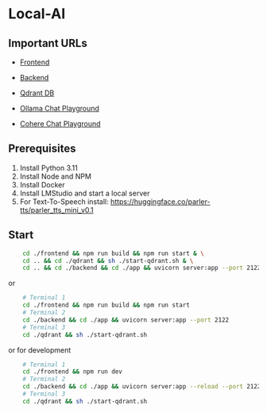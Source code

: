 # Local-AI

## Important URLs

- [Frontend](http://localhost:3000)
- [Backend](http://localhost:8000/docs)
- [Qdrant DB](http://localhost:6333/dashboard)

- [Ollama Chat Playground](http://localhost:8000/ollama/playground/)
- [Cohere Chat Playground](http://localhost:8000/ollama/playground/)

## Prerequisites

1. Install Python 3.11
2. Install Node and NPM
3. Install Docker
4. Install LMStudio and start a local server
5. For Text-To-Speech install: https://huggingface.co/parler-tts/parler_tts_mini_v0.1

## Start

```bash
    cd ./frontend && npm run build && npm run start & \
    cd .. && cd ./qdrant && sh ./start-qdrant.sh & \
    cd .. && cd ./backend && cd ./app && uvicorn server:app --port 2122
```

or

```bash
    # Terminal 1
    cd ./frontend && npm run build && npm run start
    # Terminal 2
    cd ./backend && cd ./app && uvicorn server:app --port 2122
    # Terminal 3
    cd ./qdrant && sh ./start-qdrant.sh
```

or for development

```bash
    # Terminal 1
    cd ./frontend && npm run dev
    # Terminal 2
    cd ./backend && cd ./app && uvicorn server:app --reload --port 2122
    # Terminal 3
    cd ./qdrant && sh ./start-qdrant.sh
```
